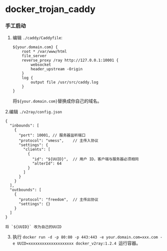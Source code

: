 # docker_trojan_caddy

### 手工启动

1. 编辑 `./caddy/Caddyfile`:

    ```
    ${your.domain.com} {
        root * /var/www/html
        file_server
        reverse_proxy /ray http://127.0.0.1:10001 {
            websocket
            header_upstream -Origin
        }
        log {
            output file /usr/src/caddy.log
        }
    }
    ```

   将`${your.domain.com}`替换成你自己的域名。

2.编辑 `./v2ray/config.json`
```
{
  "inbounds": [
    {
      "port": 10001, // 服务器监听端口
      "protocol": "vmess",    // 主传入协议
      "settings": {
        "clients": [
          {
            "id": "${UUID}",  // 用户 ID，客户端与服务器必须相同
            "alterId": 64
          }
        ]
      }
    }
  ],
  "outbounds": [
    {
      "protocol": "freedom",  // 主传出协议
      "settings": {}
    }
  ]
}
```
    将 `${UUID}` 改为自己的UUID
    
3. 执行  `docker run -d -p 80:80 -p 443:443 -e your.domain.com=xxx.com -e UUID=xxxxxxxxxxxxxxxxxxxx docker_v2ray:1.2.4
`运行容器。


